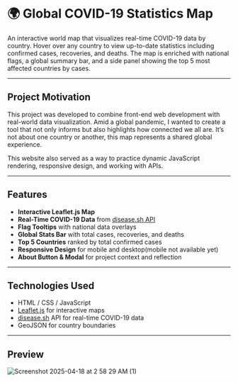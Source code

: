 # 🌍 Global COVID-19 Statistics Map

An interactive world map that visualizes real-time COVID-19 data by country. Hover over any country to view up-to-date statistics including confirmed cases, recoveries, and deaths. The map is enriched with national flags, a global summary bar, and a side panel showing the top 5 most affected countries by cases.

---

##  Project Motivation

This project was developed to combine front-end web development with real-world data visualization. Amid a global pandemic, I wanted to create a tool that not only informs but also highlights how connected we all are. It’s not about one country or another, this map represents a shared global experience.

This website also served as a way to practice dynamic JavaScript rendering, responsive design, and working with APIs.

---

##  Features

-  **Interactive Leaflet.js Map**
-  **Real-Time COVID-19 Data** from [disease.sh API](https://disease.sh/)
-  **Flag Tooltips** with national data overlays
-  **Global Stats Bar** with total cases, recoveries, and deaths
-  **Top 5 Countries** ranked by total confirmed cases
-  **Responsive Design** for mobile and desktop(mobile not available yet)
-  **About Button & Modal** for project context and reflection

---

##  Technologies Used

- HTML / CSS / JavaScript
- [Leaflet.js](https://leafletjs.com/) for interactive maps
- [disease.sh](https://disease.sh/) API for real-time COVID-19 data
- GeoJSON for country boundaries

---

##  Preview

![Screenshot 2025-04-18 at 2 58 29 AM (1)](https://github.com/user-attachments/assets/013ec24d-8798-48e1-8d99-4a0495d1446d)




